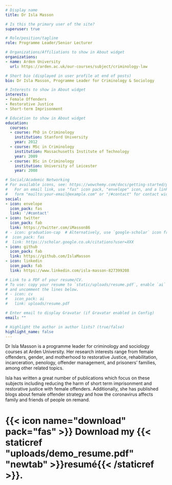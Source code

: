 ```yaml
---
# Display name
title: Dr Isla Masson

# Is this the primary user of the site?
superuser: true

# Role/position/tagline
role: Programme Leader/Senior Lecturer

# Organizations/Affiliations to show in About widget
organizations:
- name: Arden University
  url: https://arden.ac.uk/our-courses/subject/criminology-law

# Short bio (displayed in user profile at end of posts)
bio: Dr Isla Masson, Programme Leader for Criminology & Sociology

# Interests to show in About widget
interests:
- Female Offenders
- Restorative Justice
- Short-term Imprisonment

# Education to show in About widget
education:
  courses:
  - course: PhD in Criminology
    institution: Stanford University
    year: 2012
  - course: MSc in Criminology
    institution: Massachusetts Institute of Technology
    year: 2009
  - course: BSc in Criminology
    institution: University of Leicester
    year: 2008

# Social/Academic Networking
# For available icons, see: https://wowchemy.com/docs/getting-started/page-builder/#icons
#   For an email link, use "fas" icon pack, "envelope" icon, and a link in the
#   form "mailto:your-email@example.com" or "/#contact" for contact widget.
social:
- icon: envelope
  icon_pack: fas
  link: '/#contact'
- icon: twitter
  icon_pack: fab
  link: https://twitter.com/iMasson86
# - icon: graduation-cap  # Alternatively, use `google-scholar` icon from `ai` icon pack
#  icon_pack: fas
#  link: https://scholar.google.co.uk/citations?user=XXX
- icon: github
  icon_pack: fab
  link: https://github.com/IslaMasson
- icon: linkedin
  icon_pack: fab
  link: https://www.linkedin.com/isla-masson-827399208

# Link to a PDF of your resume/CV.
# To use: copy your resume to `static/uploads/resume.pdf`, enable `ai` icons in `params.toml`, 
# and uncomment the lines below.
# - icon: cv
#   icon_pack: ai
#   link: uploads/resume.pdf

# Enter email to display Gravatar (if Gravatar enabled in Config)
email: ""

# Highlight the author in author lists? (true/false)
highlight_name: false
---
```


Dr Isla Masson is a programme leader for criminology and sociology courses at Arden University. Her research interests range from female offenders, gender, and motherhood to restorative Justice, rehabilitation, incarceration, penology, offender management, and prisoners’ families, among other related topics. 

Isla has written a great number of publications which focus on these subjects including reducing the harm of short term imprisonment and restorative justice with female offenders. Additionally, she has published blogs about female offender strategy and how the coronavirus affects family and friends of people on remand.
#
# {{< icon name="download" pack="fas" >}} Download my {{< staticref "uploads/demo_resume.pdf" "newtab" >}}resumé{{< /staticref >}}. 
#
